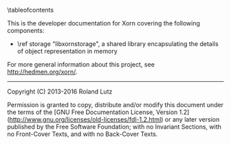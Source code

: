 \tableofcontents

This is the developer documentation for Xorn covering the
following components:

- \ref storage "libxornstorage", a shared library encapsulating the
  details of object representation in memory

For more general information about this project, see
http://hedmen.org/xorn/.

--------------------------------------------------------------------------------

Copyright (C) 2013-2016 Roland Lutz

Permission is granted to copy, distribute and/or modify this document
under the terms of the [GNU Free Documentation License, Version 1.2]
(http://www.gnu.org/licenses/old-licenses/fdl-1.2.html) or any later
version published by the Free Software Foundation; with no Invariant
Sections, with no Front-Cover Texts, and with no Back-Cover Texts.
